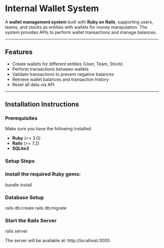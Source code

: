 # Internal Wallet System  

A **wallet management system** built with **Ruby on Rails**, supporting users, teams, and stocks as entities with wallets for money manipulation. The system provides APIs to perform wallet transactions and manage balances.  

---

## **Features**  
- Create wallets for different entities (User, Team, Stock)  
- Perform transactions between wallets  
- Validate transactions to prevent negative balances  
- Retrieve wallet balances and transaction history  
- Reset all data via API  

---

## **Installation Instructions**  

### **Prerequisites**  
Make sure you have the following installed:  
- **Ruby** (>= 3.0)  
- **Rails** (>= 7.2)  
- **SQLite3**

### **Setup Steps**  

### Install the required Ruby gems:
bundle install

### Database Setup
rails db:create
rails db:migrate

### Start the Rails Server
rails server

The server will be available at: http://localhost:3000



